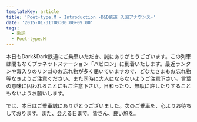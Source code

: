 ```yaml
---
templateKey: article
title: 'Poet-type.M - Introduction -D&D鉄道 入国アナウンス-'
date: '2015-01-31T00:00:00+09:00'
tags:
  - 歌詞
  - Poet-type.M
---
```

本日もDark&Dark鉄道にご乗車いただき、誠にありがとうございます。この列車は間もなくプラネットステーション「バビロン」に到着いたします。最近ランタンや毒入りのリンゴのお忘れ物が多く届いていますので、どなたさまもお忘れ物等なきようご注意ください。また同時に大人にならないようご注意下さい。言葉の意味に囚われることにもご注意下さい。日和ったり、無駄に許したりすることもないようお願いします。

では、本日はご乗車誠にありがとうございました。次のご乗車を、心よりお待ちしております。また、会える日まで。皆さん、良い旅を。
